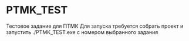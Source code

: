 # PTMK_TEST
Тестовое задание для ПТМК
Для запуска требуется собрать проект и запустить ./PTMK_TEST.exe с номером выбранного задания
